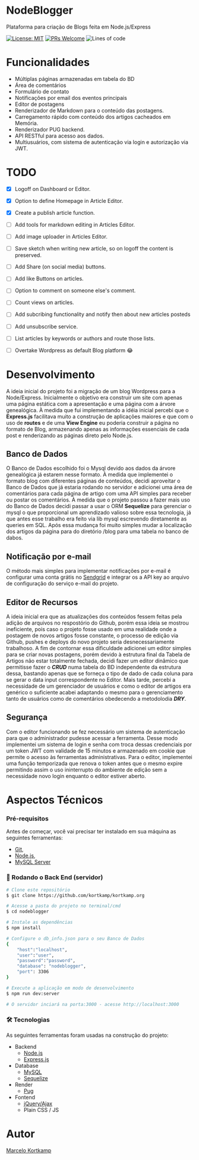 # NodeBlogger
Plataforma para criação de Blogs feita em Node.js/Express

[![License: MIT](https://img.shields.io/badge/License-MIT-yellow.svg)](https://opensource.org/licenses/MIT)
[![PRs Welcome](https://img.shields.io/badge/PRs-welcome-brightgreen.svg?style=flat-square)](https://github.com/kortkamp/nodeblogger/fork)
![Lines of code](https://img.shields.io/tokei/lines/github/kortkamp/nodeblogger)

# Funcionalidades
- Múltiplas páginas armazenadas em tabela do BD
- Área de comentários
- Formulário de contato
- Notificações por email dos eventos principais
- Editor de postagens
- Renderizador de Markdown para o conteúdo das postagens.
- Carregamento rápido com conteúdo dos artigos cacheados em Memória.
- Renderizador PUG backend.
- API RESTful para acesso aos dados.
- Multiusuários, com sistema de autenticação via login e autorização via JWT.


# TODO
- [x] Logoff on Dashboard or Editor.
- [x] Option to define Homepage in Article Editor.
- [x] Create a publish article function.
- [ ] Add tools for markdown editing in Articles Editor.
- [ ] Add image uploader in Articles Editor.
- [ ] Save sketch when writing new article, so on logoff the content is preserved.
- [ ] Add Share (on social media) buttons.
- [ ] Add like Buttons on articles.
- [ ] Option to comment on someone else's comment.
- [ ] Count views on articles.
- [ ] Add subcribing functionality and notify then about new articles posteds
- [ ] Add unsubscribe service.
- [ ] List articles by keywords or authors and route those lists.
- [ ] Overtake Wordpress as default Blog platform :joy:

 
# Desenvolvimento
A ideia inicial do projeto foi a migração de um blog Wordpress para a Node/Express. Inicialmente o objetivo era construir um site com apenas uma página estática com a apresentação e uma página com a árvore genealógica. À medida que fui implementando a idéia inicial percebi que o **Express.js** facilitava muito a construção de aplicações maiores e que com o uso de **routes** e de uma **View Engine** eu poderia construir a página no formato de Blog, armazenando apenas as informações essenciais de cada post e renderizando as páginas direto pelo Node.js. 

## Banco de Dados
O Banco de Dados escolhido foi o Mysql devido aos dados da árvore genealógica já estarem nesse formato. 
À medida que implementei o formato blog com diferentes páginas de conteúdos, decidi aproveitar o Banco de Dados que já estaria rodando no servidor e adicionei uma área de comentários para cada página de artigo com uma API simples para receber ou postar os comentários. 
À medida que o projeto passou a fazer mais uso do Banco de Dados decidi passar a usar o ORM **Sequelize** para gerenciar o mysql o que proporcional um aprendizado valioso sobre essa tecnologia, já que antes esse trabalho era feito via lib mysql escrevendo diretamente as queries em SQL.
Após essa mudança foi muito simples mudar a localização dos artigos da página para do diretório /blog para uma tabela no banco de dabos.

## Notificação por e-mail
O método mais simples para implementar notificações por e-mail é configurar uma conta grátis no [Sendgrid](https://sendgrid.com/) e integrar os a API key ao arquivo de configuração do serviço e-mail do projeto.

## Editor de Recursos
A ideia inicial era que as atualizações dos conteúdos fessem feitas pela adição de arquivos no respostório do Github, porém essa ideia se mostrou ineficiente, pois caso o projeto fosse usado em uma realidade onde a postagem de novos artigos fosse constante, o processo de edição via Github, pushes e deploys do novo projeto seria desnecessariamente trabalhoso. A fim de contornar essa dificuldade adicionei um editor simples para se criar novas postagens, porém devido à estrutura final da Tabela de Artigos não estar totalmente fechada, decidi fazer um editor dinâmico que permitisse fazer o ***CRUD*** numa tabela do BD independente da estrutura dessa, bastando apenas que se forneça o tipo de dado de cada coluna para se gerar o data input correspondente no Editor. Mais tarde, percebi a necessidade de um gerenciador de usuários e como o editor de artigos era genérico o suficiente acabei adaptando o mesmo para o gerenciamento tanto de usuários como de comentários obedecendo a metodolodia ***DRY***.

## Segurança
Com o editor funcionando se fez necessário um sistema de autenticação para que o administrador pudesse acessar a ferramenta. Desse modo implementei um sistema de login e senha com troca dessas credenciais por um token JWT com validade de 15 minutos e armazenado em cookie que permite o acesso às ferramentas administrativas. Para o editor, implementei uma função temporizada que renova o token antes que o mesmo expire permitindo assim o uso ininterrupto do ambiente de edição sem a necessidade novo login enquanto o editor estiver aberto.


# Aspectos Técnicos

### Pré-requisitos

Antes de começar, você vai precisar ter instalado em sua máquina as seguintes ferramentas:
- [Git](https://git-scm.com), 
- [Node.js](https://nodejs.org/en/), 
- [MySQL Server](https://www.mysql.com/)

### 🎲 Rodando o Back End (servidor)

```bash
# Clone este repositório
$ git clone https://github.com/kortkamp/kortkamp.org

# Acesse a pasta do projeto no terminal/cmd
$ cd nodeblogger

# Instale as dependências
$ npm install

# Configure o db_info.json para o seu Banco de Dados
{   
    "host":"localhost",
    "user":"user",
    "password":"password",
    "database": "nodeblogger",
    "port": 3306
}

# Execute a aplicação em modo de desenvolvimento
$ npm run dev:server

# O servidor inciará na porta:3000 - acesse http://localhost:3000 
```


### 🛠 Tecnologias

As seguintes ferramentas foram usadas na construção do projeto:

- Backend
    - [Node.js](https://nodejs.org/en/)
    - [Express.js](https://expressjs.com/)
- Database
    - [MySQL](https://www.mysql.com/)
    - [Sequelize](https://sequelize.org/)
- Render
    - [Pug](https://pugjs.org/)
- Fontend
    - [jQuery/Ajax](https://jquery.com/)
    - Plain CSS / JS


# Autor
[Marcelo Kortkamp](https://github.com/kortkamp)